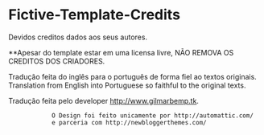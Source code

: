 Fictive-Template-Credits
========================

Devidos creditos dados aos seus autores.

**Apesar do template estar em uma licensa livre, NÃO REMOVA OS CREDITOS DOS CRIADORES.

Tradução feita do inglês para o português de forma fiel ao textos originais.
Translation from English into Portuguese so faithful to the original texts.

Tradução feita pelo developer http://www.gilmarbemp.tk.

                O Design foi feito unicamente por http://automattic.com/
                e parceria com http://newbloggerthemes.com/
                
